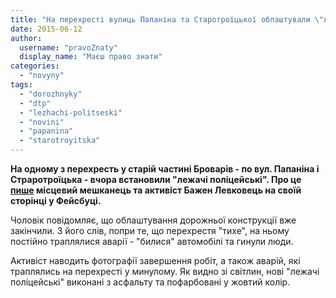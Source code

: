 ```yaml
---
title: "На перехресті вулиць Папаніна та Старотроїцької облаштували \"лежачі поліцейські\" - ФОТО"
date: 2015-06-12
author: 
  username: "pravoZnaty"
  display_name: "Маєш право знати"
categories: 
  - "novyny"
tags: 
  - "dorozhnyky"
  - "dtp"
  - "lezhachi-politseski"
  - "novini"
  - "papanina"
  - "starotroyitska"
---
```


**На одному з перехресть у старій частині Броварів - по вул. Папаніна і Страротроїцька - вчора встановили "лежачі поліцейські". Про це [пише](https://www.facebook.com/bazhen.levkovets/posts/1599529200298489) місцевий мешканець та активіст Бажен Левковець на своїй сторінці у Фейсбуці.**

Чоловік повідомляє, що облаштування дорожньої конструкції вже закінчили. З його слів, попри те, що перехрестя "тихе", на ньому постійно траплялися аварії - "билися" автомобілі та гинули люди.

Активіст наводить фотографії завершення робіт, а також аварій, які траплялись на перехресті у минулому. Як видно зі світлин, нові "лежачі поліцейські" виконані з асфальту та пофарбовані у жовтий колір.
